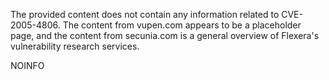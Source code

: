The provided content does not contain any information related to CVE-2005-4806. The content from vupen.com appears to be a placeholder page, and the content from secunia.com is a general overview of Flexera's vulnerability research services.

NOINFO